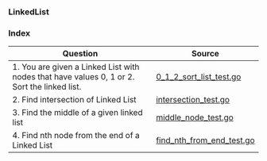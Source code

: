 ### LinkedList

### Index
| Question       | Source |
| -------- |   ------------- |
| 1. You are given a Linked List with nodes that have values 0, 1 or 2. Sort the linked list.   | [0_1_2_sort_list_test.go](./0_1_2_sort_list_test.go)  |
| 2. Find intersection of  Linked List  | [intersection_test.go](./intersection_test.go)  |
| 3. Find the middle of a given linked list  | [middle_node_test.go](./middle_node_test.go)  |
| 4. Find nth node from the end of a Linked List  | [find_nth_from_end_test.go](./find_nth_from_end_test.go)  |
